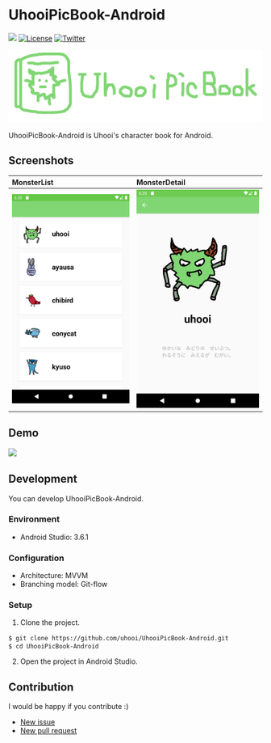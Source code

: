 # UhooiPicBook-Android

[![](https://github.com/uhooi/UhooiPicBook-Android/workflows/CI/badge.svg)](https://github.com/uhooi/UhooiPicBook-Android/actions?query=workflow%3ACI)
[![License](https://img.shields.io/github/license/uhooi/UhooiPicBook-Android)](https://github.com/uhooi/UhooiPicBook-Android/blob/master/LICENSE)
[![Twitter](https://img.shields.io/twitter/url?style=social&url=https%3A%2F%2Ftwitter.com%2Fthe_uhooi)](https://twitter.com/the_uhooi)

![Logo](./docs/logo.png)

UhooiPicBook-Android is Uhooi's character book for Android.

## Screenshots

|MonsterList|MonsterDetail|
|:--|:--|
|![MonsterList](./docs/screenshots/monsterList.png)|![MonsterDetail](./docs/screenshots/monsterDetail.png)|

## Demo

<img src="./docs/demo/demo.gif" width="270">

## Development

You can develop UhooiPicBook-Android.

### Environment

- Android Studio: 3.6.1

### Configuration

- Architecture: MVVM
- Branching model: Git-flow

### Setup

1. Clone the project.

```
$ git clone https://github.com/uhooi/UhooiPicBook-Android.git
$ cd UhooiPicBook-Android
```

2. Open the project in Android Studio.

## Contribution

I would be happy if you contribute :)

- [New issue](https://github.com/uhooi/UhooiPicBook-Android/issues/new)
- [New pull request](https://github.com/uhooi/UhooiPicBook-Android/compare)
